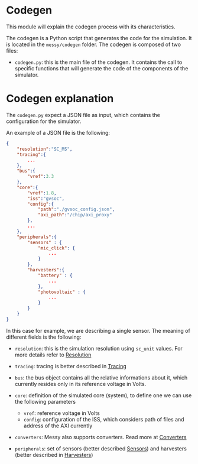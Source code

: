 # Codegen

This module will explain the codegen process with its characteristics.

The codegen is a Python script that generates the code for the simulation. It is located in the `messy/codegen` folder. The codegen is composed of two files:

- `codegen.py`: this is the main file of the codegen. It contains the call to specific functions that will generate the code of the components of the simulator.

# Codegen explanation

The `codegen.py` expect a JSON file as input, which contains the configuration for the simulator. 

An example of a JSON file is the following:

```JSON
{
    "resolution":"SC_MS",
    "tracing":{
        ...
    },
    "bus":{
        "vref":3.3
    },
    "core":{
        "vref":1.8,
        "iss":"gvsoc",
        "config":{
            "path":"./gvsoc_config.json",
            "axi_path":"/chip/axi_proxy"
        },
        ...
    },
    "peripherals":{
        "sensors" : {
            "mic_click": {
                ...
            }
        },
        "harvesters":{
            "battery" : {
                ...
            },
            "photovoltaic" : {
                ...
            }
        }
    }
}
```

In this case for example, we are describing a single sensor. The meaning of different fields is the following:

- `resolution`: this is the simulation resolution using `sc_unit` values. For more details refer to [Resolution](resolution.md)
- `tracing`: tracing is better described in [Tracing](tracing.md) 
- `bus`: the bus object contains all the relative informations about it, which currently resides only in its reference voltage in Volts.

- `core`: definition of the simulated core (system), to define one we can use the following parameters
    - `vref`: reference voltage in Volts
    - `config`: configuration of the ISS, which considers path of files and address of the AXI currently 

- `converters`: Messy also supports converters. Read more at [Converters](converters.md)

- `peripherals`: set of sensors (better described [Sensors](sensors.md)) and harvesters (better described in [Harvesters](harvesters.md))